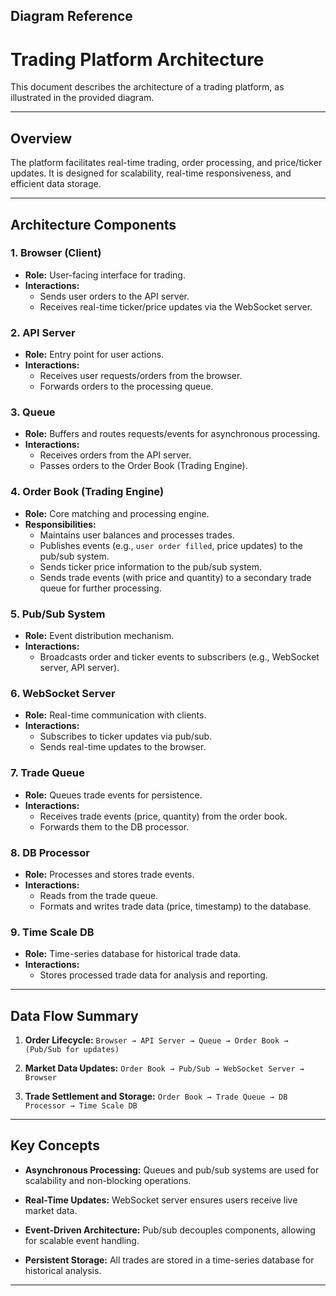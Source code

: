 
## Diagram Reference



# Trading Platform Architecture

This document describes the architecture of a trading platform, as illustrated in the provided diagram.

---

## Overview

The platform facilitates real-time trading, order processing, and price/ticker updates. It is designed for scalability, real-time responsiveness, and efficient data storage.

---

## Architecture Components

### 1. Browser (Client)
- **Role:** User-facing interface for trading.
- **Interactions:**
  - Sends user orders to the API server.
  - Receives real-time ticker/price updates via the WebSocket server.

### 2. API Server
- **Role:** Entry point for user actions.
- **Interactions:**
  - Receives user requests/orders from the browser.
  - Forwards orders to the processing queue.

### 3. Queue
- **Role:** Buffers and routes requests/events for asynchronous processing.
- **Interactions:**
  - Receives orders from the API server.
  - Passes orders to the Order Book (Trading Engine).

### 4. Order Book (Trading Engine)
- **Role:** Core matching and processing engine.
- **Responsibilities:**
  - Maintains user balances and processes trades.
  - Publishes events (e.g., `user order filled`, price updates) to the pub/sub system.
  - Sends ticker price information to the pub/sub system.
  - Sends trade events (with price and quantity) to a secondary trade queue for further processing.

### 5. Pub/Sub System
- **Role:** Event distribution mechanism.
- **Interactions:**
  - Broadcasts order and ticker events to subscribers (e.g., WebSocket server, API server).

### 6. WebSocket Server
- **Role:** Real-time communication with clients.
- **Interactions:**
  - Subscribes to ticker updates via pub/sub.
  - Sends real-time updates to the browser.

### 7. Trade Queue
- **Role:** Queues trade events for persistence.
- **Interactions:**
  - Receives trade events (price, quantity) from the order book.
  - Forwards them to the DB processor.

### 8. DB Processor
- **Role:** Processes and stores trade events.
- **Interactions:**
  - Reads from the trade queue.
  - Formats and writes trade data (price, timestamp) to the database.

### 9. Time Scale DB
- **Role:** Time-series database for historical trade data.
- **Interactions:**
  - Stores processed trade data for analysis and reporting.

---

## Data Flow Summary

1. **Order Lifecycle:**
   `Browser → API Server → Queue → Order Book → (Pub/Sub for updates)`

2. **Market Data Updates:**
   `Order Book → Pub/Sub → WebSocket Server → Browser`

3. **Trade Settlement and Storage:**
   `Order Book → Trade Queue → DB Processor → Time Scale DB`

---

## Key Concepts

- **Asynchronous Processing:**
  Queues and pub/sub systems are used for scalability and non-blocking operations.

- **Real-Time Updates:**
  WebSocket server ensures users receive live market data.

- **Event-Driven Architecture:**
  Pub/sub decouples components, allowing for scalable event handling.

- **Persistent Storage:**
  All trades are stored in a time-series database for historical analysis.

---
